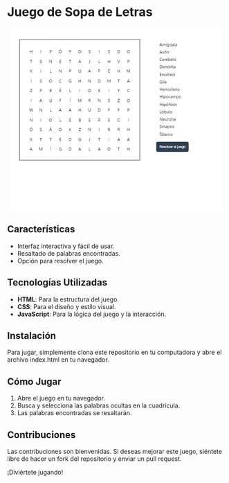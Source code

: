 # Juego de Sopa de Letras

 <div align="center">
   <img src="IMG/sopaletras.jpg" width="489" height="421">
</div>

## Características

- Interfaz interactiva y fácil de usar.
- Resaltado de palabras encontradas.
- Opción para resolver el juego.

## Tecnologías Utilizadas

- **HTML**: Para la estructura del juego.
- **CSS**: Para el diseño y estilo visual.
- **JavaScript**: Para la lógica del juego y la interacción.

## Instalación

Para jugar, simplemente clona este repositorio en tu computadora y abre el archivo index.html en tu navegador.


## Cómo Jugar

1. Abre el juego en tu navegador.
2. Busca y selecciona las palabras ocultas en la cuadrícula.
3. Las palabras encontradas se resaltarán.

## Contribuciones

Las contribuciones son bienvenidas. Si deseas mejorar este juego, siéntete libre de hacer un fork del repositorio y enviar un pull request.

¡Diviértete jugando!
